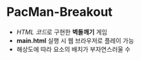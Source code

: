 # PacMan-Breakout
- *HTML 코드*로 구현한 **벽돌깨기** 게임
- **main.html** 실행 시 웹 브라우저로 플레이 가능
- 해상도에 따라 요소의 배치가 부자연스러울 수 
